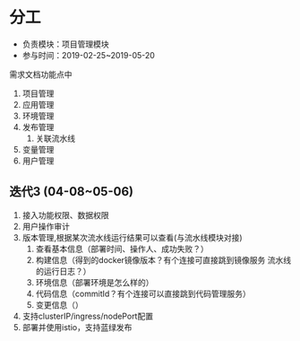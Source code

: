 # 分工

* 负责模块：项目管理模块
* 参与时间：2019-02-25~2019-05-20

需求文档功能点中

1. 项目管理
2. 应用管理
3. 环境管理
4. 发布管理
    1. 关联流水线
5. 变量管理
6. 用户管理

## 迭代3 (04-08~05-06)

1. 接入功能权限、数据权限
2. 用户操作审计
3. 版本管理,根据某次流水线运行结果可以查看(与流水线模块对接)
    1. 查看基本信息（部署时间、操作人、成功失败？）
    2. 构建信息（得到的docker镜像版本？有个连接可直接跳到镜像服务 流水线的运行日志？）
    3. 环境信息（部署环境是怎么样的）
    4. 代码信息（commitId？有个连接可以直接跳到代码管理服务）
    5. 变更信息（）
4. 支持clusterIP/ingress/nodePort配置
5. 部署并使用istio，支持蓝绿发布

